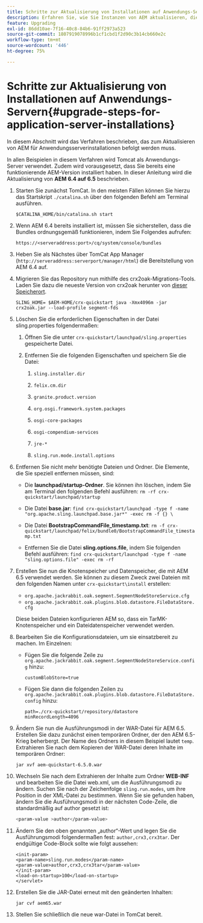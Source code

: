 ```yaml
---
title: Schritte zur Aktualisierung von Installationen auf Anwendungs-Servern
description: Erfahren Sie, wie Sie Instanzen von AEM aktualisieren, die über Anwendungsserver bereitgestellt werden.
feature: Upgrading
exl-id: 86dd10ae-7f16-40c8-84b6-91ff2973a523
source-git-commit: 1807919078996b1cf1cbd1f2d90c3b14cb660e2c
workflow-type: tm+mt
source-wordcount: '446'
ht-degree: 75%

---
```


# Schritte zur Aktualisierung von Installationen auf Anwendungs-Servern{#upgrade-steps-for-application-server-installations}

In diesem Abschnitt wird das Verfahren beschrieben, das zum Aktualisieren von AEM für Anwendungsserverinstallationen befolgt werden muss.

In allen Beispielen in diesem Verfahren wird Tomcat als Anwendungs-Server verwendet. Zudem wird vorausgesetzt, dass Sie bereits eine funktionierende AEM-Version installiert haben. In dieser Anleitung wird die Aktualisierung von **AEM 6.4 auf 6.5** beschrieben.

1. Starten Sie zunächst TomCat. In den meisten Fällen können Sie hierzu das Startskript `./catalina.sh` über den folgenden Befehl am Terminal ausführen.

   ```shell
   $CATALINA_HOME/bin/catalina.sh start
   ```

1. Wenn AEM 6.4 bereits installiert ist, müssen Sie sicherstellen, dass die Bundles ordnungsgemäß funktionieren, indem Sie Folgendes aufrufen:

   ```shell
   https://<serveraddress:port>/cq/system/console/bundles
   ```

1. Heben Sie als Nächstes über TomCat App Manager (`http://serveraddress:serverport/manager/html`) die Bereitstellung von AEM 6.4 auf.

1. Migrieren Sie das Repository nun mithilfe des crx2oak-Migrations-Tools. Laden Sie dazu die neueste Version von crx2oak herunter von [dieser Speicherort](https://repo1.maven.org/maven2/com/adobe/granite/crx2oak/).

   ```shell
   SLING_HOME= $AEM-HOME/crx-quickstart java -Xmx4096m -jar crx2oak.jar --load-profile segment-fds
   ```

1. Löschen Sie die erforderlichen Eigenschaften in der Datei sling.properties folgendermaßen:

   1. Öffnen Sie die unter `crx-quickstart/launchpad/sling.properties` gespeicherte Datei.
   1. Entfernen Sie die folgenden Eigenschaften und speichern Sie die Datei:

      1. `sling.installer.dir`

      1. `felix.cm.dir`

      1. `granite.product.version`

      1. `org.osgi.framework.system.packages`

      1. `osgi-core-packages`

      1. `osgi-compendium-services`

      1. `jre-*`

      1. `sling.run.mode.install.options`

1. Entfernen Sie nicht mehr benötigte Dateien und Ordner. Die Elemente, die Sie speziell entfernen müssen, sind:

   * Die **launchpad/startup-Ordner**. Sie können ihn löschen, indem Sie am Terminal den folgenden Befehl ausführen: `rm -rf crx-quickstart/launchpad/startup`

   * Die Datei **base.jar**: `find crx-quickstart/launchpad -type f -name "org.apache.sling.launchpad.base.jar*" -exec rm -f {} \`

   * Die Datei **BootstrapCommandFile_timestamp.txt**: `rm -f crx-quickstart/launchpad/felix/bundle0/BootstrapCommandFile_timestamp.txt`

   * Entfernen Sie die Datei **sling.options.file**, indem Sie folgenden Befehl ausführen: `find crx-quickstart/launchpad -type f -name "sling.options.file" -exec rm -rf`

1. Erstellen Sie nun die Knotenspeicher und Datenspeicher, die mit AEM 6.5 verwendet werden. Sie können zu diesem Zweck zwei Dateien mit den folgenden Namen unter `crx-quickstart\install` erstellen:

   * `org.apache.jackrabbit.oak.segment.SegmentNodeStoreService.cfg`
   * `org.apache.jackrabbit.oak.plugins.blob.datastore.FileDataStore.cfg`

   Diese beiden Dateien konfigurieren AEM so, dass ein TarMK-Knotenspeicher und ein Dateidatenspeicher verwendet werden.

1. Bearbeiten Sie die Konfigurationsdateien, um sie einsatzbereit zu machen. Im Einzelnen:

   * Fügen Sie die folgende Zeile zu `org.apache.jackrabbit.oak.segment.SegmentNodeStoreService.config` hinzu:

     `customBlobStore=true`

   * Fügen Sie dann die folgenden Zeilen zu `org.apache.jackrabbit.oak.plugins.blob.datastore.FileDataStore.config` hinzu:

     ```
     path=./crx-quickstart/repository/datastore
     minRecordLength=4096
     ```

1. Ändern Sie nun die Ausführungsmodi in der WAR-Datei für AEM 6.5. Erstellen Sie dazu zunächst einen temporären Ordner, der den AEM 6.5-Krieg beherbergt. Der Name des Ordners in diesem Beispiel lautet `temp`. Extrahieren Sie nach dem Kopieren der WAR-Datei deren Inhalte im temporären Ordner:

   ```
   jar xvf aem-quickstart-6.5.0.war
   ```

1. Wechseln Sie nach dem Extrahieren der Inhalte zum Ordner **WEB-INF** und bearbeiten Sie die Datei web.xml, um die Ausführungsmodi zu ändern. Suchen Sie nach der Zeichenfolge `sling.run.modes`, um ihre Position in der XML-Datei zu bestimmen. Wenn Sie sie gefunden haben, ändern Sie die Ausführungsmodi in der nächsten Code-Zeile, die standardmäßig auf author gesetzt ist:

   ```bash
   <param-value >author</param-value>
   ```

1. Ändern Sie den oben genannten „author“-Wert und legen Sie die Ausführungsmodi folgendermaßen fest: `author,crx3,crx3tar`. Der endgültige Code-Block sollte wie folgt aussehen:

   ```
   <init-param>
   <param-name>sling.run.modes</param-name>
   <param-value>author,crx3,crx3tar</param-value>
   </init-param>
   <load-on-startup>100</load-on-startup>
   </servlet>
   ```

1. Erstellen Sie die JAR-Datei erneut mit den geänderten Inhalten:

   ```bash
   jar cvf aem65.war
   ```

1. Stellen Sie schließlich die neue war-Datei in TomCat bereit.
